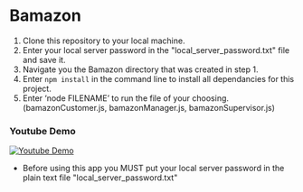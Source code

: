 # Bamazon

1. Clone this repository to your local machine. 
2. Enter your local server password in the "local_server_password.txt" file and save it.
3. Navigate you the Bamazon directory that was created in step 1.
4. Enter `npm install` in the command line to install all dependancies for this project.
5. Enter ‘node FILENAME’ to run the file of your choosing. (bamazonCustomer.js, bamazonManager.js, bamazonSupervisor.js) 
 


### Youtube Demo
[![Youtube Demo](https://i.ytimg.com/vi/3BZeMwhCe7g/1.jpg?time=1484347432635)](https://youtu.be/3BZeMwhCe7g "Youtube Demo")


* Before using this app you MUST put your local server password in the plain text file "local_server_password.txt" 